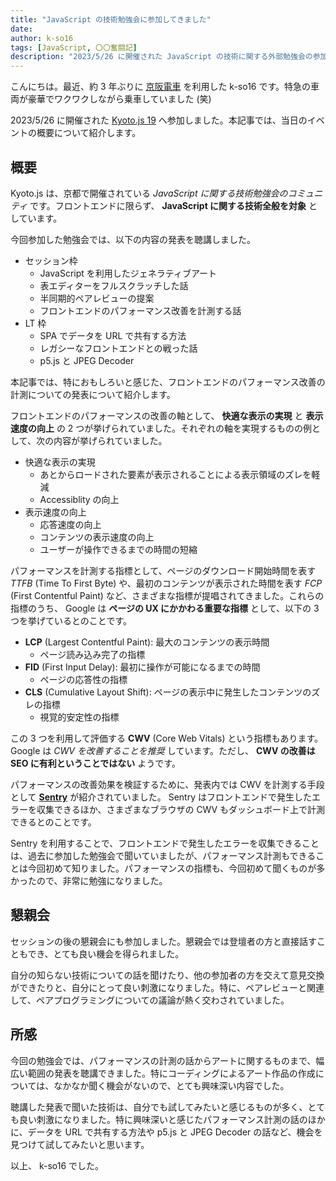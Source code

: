 ```yaml
---
title: "JavaScript の技術勉強会に参加してきました"
date: 
author: k-so16
tags: [JavaScript, 〇〇奮闘記]
description: "2023/5/26 に開催された JavaScript の技術に関する外部勉強会の参加レポートです。"
---
```


こんにちは。最近、約 3 年ぶりに [京阪電車](https://www.keihan.co.jp/) を利用した k-so16 です。特急の車両が豪華でワクワクしながら乗車していました (笑)

2023/5/26 に開催された [Kyoto.js 19](https://kyotojs.connpass.com/event/282651/) へ参加しました。本記事では、当日のイベントの概要について紹介します。

## 概要

Kyoto.js は、京都で開催されている *JavaScript に関する技術勉強会のコミュニティ* です。フロントエンドに限らず、 **JavaScript に関する技術全般を対象** としています。

今回参加した勉強会では、以下の内容の発表を聴講しました。

- セッション枠
    - JavaScript を利用したジェネラティブアート
    - 表エディターをフルスクラッチした話
    - 半同期的ペアレビューの提案
    - フロントエンドのパフォーマンス改善を計測する話
- LT 枠
    - SPA でデータを URL で共有する方法
    - レガシーなフロントエンドとの戦った話
    - p5.js と JPEG Decoder


本記事では、特におもしろいと感じた、フロントエンドのパフォーマンス改善の計測についての発表について紹介します。

フロントエンドのパフォーマンスの改善の軸として、 **快適な表示の実現** と **表示速度の向上** の 2 つが挙げられていました。それぞれの軸を実現するものの例として、次の内容が挙げられていました。

- 快適な表示の実現
    - あとからロードされた要素が表示されることによる表示領域のズレを軽減
    - Accessiblity の向上
- 表示速度の向上
    - 応答速度の向上
    - コンテンツの表示速度の向上
    - ユーザーが操作できるまでの時間の短縮

パフォーマンスを計測する指標として、ページのダウンロード開始時間を表す *TTFB* (Time To First Byte) や、最初のコンテンツが表示された時間を表す *FCP* (First Contentful Paint) など、さまざまな指標が提唱されてきました。これらの指標のうち、 Google は **ページの UX にかかわる重要な指標** として、以下の 3 つを挙げているとのことです。

- **LCP** (Largest Contentful Paint): 最大のコンテンツの表示時間
    - ページ読み込み完了の指標
- **FID** (First Input Delay): 最初に操作が可能になるまでの時間
    - ページの応答性の指標
- **CLS** (Cumulative Layout Shift): ページの表示中に発生したコンテンツのズレの指標
    - 視覚的安定性の指標

この 3 つを利用して評価する **CWV** (Core Web Vitals) という指標もあります。 Google は *CWV を改善することを推奨* しています。ただし、 **CWV の改善は SEO に有利ということではない** ようです。

パフォーマンスの改善効果を検証するために、発表内では CWV を計測する手段として **[Sentry](https://sentry.io/welcome/)** が紹介されていました。 Sentry はフロントエンドで発生したエラーを収集できるほか、さまざまなブラウザの CWV もダッシュボード上で計測できるとのことです。

Sentry を利用することで、フロントエンドで発生したエラーを収集できることは、過去に参加した勉強会で聞いていましたが、パフォーマンス計測もできることは今回初めて知りました。パフォーマンスの指標も、今回初めて聞くものが多かったので、非常に勉強になりました。

## 懇親会

セッションの後の懇親会にも参加しました。懇親会では登壇者の方と直接話すこともでき、とても良い機会を得られました。

自分の知らない技術についての話を聞けたり、他の参加者の方を交えて意見交換ができたりと、自分にとって良い刺激になりました。特に、ペアレビューと関連して、ペアプログラミングについての議論が熱く交わされていました。

## 所感

今回の勉強会では、パフォーマンスの計測の話からアートに関するものまで、幅広い範囲の発表を聴講できました。特にコーディングによるアート作品の作成については、なかなか聞く機会がないので、とても興味深い内容でした。

聴講した発表で聞いた技術は、自分でも試してみたいと感じるものが多く、とても良い刺激になりました。特に興味深いと感じたパフォーマンス計測の話のほかに、データを URL で共有する方法や p5.js と JPEG Decoder の話など、機会を見つけて試してみたいと思います。

以上、 k-so16 でした。

